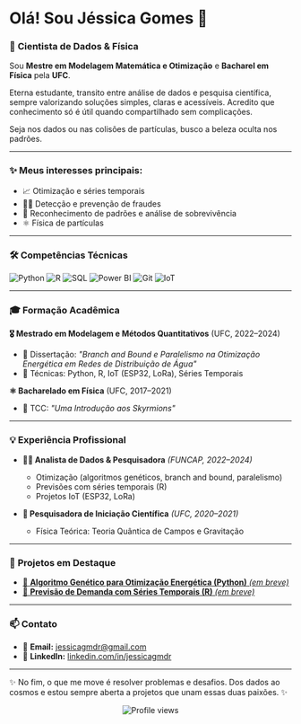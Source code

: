 # Olá! Sou Jéssica Gomes 👋  

### 🔬 **Cientista de Dados & Física**

Sou **Mestre em Modelagem Matemática e Otimização** e **Bacharel em Física** pela **UFC**.

Eterna estudante, transito entre análise de dados e pesquisa científica, sempre valorizando soluções simples, claras e acessíveis. Acredito que conhecimento só é útil quando compartilhado sem complicações.

Seja nos dados ou nas colisões de partículas, busco a beleza oculta nos padrões. 

---

### ✨ **Meus interesses principais:**
- 📈 Otimização e séries temporais
- 🕵️‍♀️ Detecção e prevenção de fraudes
- 🔎 Reconhecimento de padrões e análise de sobrevivência
- ⚛️ Física de partículas

---

### 🛠️ **Competências Técnicas**

![Python](https://img.shields.io/badge/Python-FFD43B?style=for-the-badge&logo=python&logoColor=306998)
![R](https://img.shields.io/badge/R-276DC3?style=for-the-badge&logo=r&logoColor=white)
![SQL](https://img.shields.io/badge/SQL-003B57?style=for-the-badge&logo=mysql&logoColor=white)
![Power BI](https://img.shields.io/badge/Power_BI-F2C811?style=for-the-badge&logo=powerbi&logoColor=black)
![Git](https://img.shields.io/badge/Git-F1502F?style=for-the-badge&logo=git&logoColor=white)
![IoT](https://img.shields.io/badge/IoT-FF6F00?style=for-the-badge&logo=iota&logoColor=white)

---

### 🎓 **Formação Acadêmica**

**🎖️ Mestrado em Modelagem e Métodos Quantitativos** (UFC, 2022–2024)  
- 📌 Dissertação: *"Branch and Bound e Paralelismo na Otimização Energética em Redes de Distribuição de Água"*
- 🔧 Técnicas: Python, R, IoT (ESP32, LoRa), Séries Temporais

**⚛️ Bacharelado em Física** (UFC, 2017–2021)  
- 📌 TCC: *"Uma Introdução aos Skyrmions"*

---

### 💡 **Experiência Profissional**

- **👩‍💻 Analista de Dados & Pesquisadora** *(FUNCAP, 2022–2024)*
  - Otimização (algoritmos genéticos, branch and bound, paralelismo)
  - Previsões com séries temporais (R)
  - Projetos IoT (ESP32, LoRa)

- **🔭 Pesquisadora de Iniciação Científica** *(UFC, 2020–2021)*
  - Física Teórica: Teoria Quântica de Campos e Gravitação

---

### 🚀 **Projetos em Destaque**
- [🔗 **Algoritmo Genético para Otimização Energética (Python)** *(em breve)*](#)
- [🔗 **Previsão de Demanda com Séries Temporais (R)** *(em breve)*](#)

---

### 📫 **Contato**

- 📧 **Email:** [jessicagmdr@gmail.com](mailto:jessicagmdr@gmail.com)  
- 💼 **LinkedIn:** [linkedin.com/in/jessicagmdr](https://www.linkedin.com/in/jessicagmdr)

---

✨ No fim, o que me move é resolver problemas e desafios. Dos dados ao cosmos e estou sempre aberta a projetos que unam essas duas paixões. ✨

<p align="center">
  <img src="https://komarev.com/ghpvc/?username=jessicagmdr&color=blueviolet&style=flat" alt="Profile views"/>
</p>
